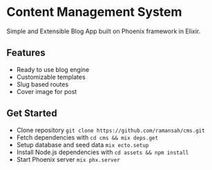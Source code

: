 # Content Management System

Simple and Extensible Blog App built on Phoenix framework in Elixir.

## Features

* Ready to use blog engine
* Customizable templates
* Slug based routes
* Cover image for post

## Get Started

* Clone repository `git clone https://github.com/ramansah/cms.git`
* Fetch dependencies with `cd cms && mix deps.get`
* Setup database and seed data `mix ecto.setup`
* Install Node.js dependencies with `cd assets && npm install`
* Start Phoenix server `mix phx.server`
